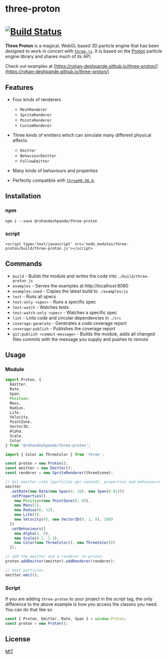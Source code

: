 # three-proton

# [![Build Status](https://travis-ci.org/rohan-deshpande/three-proton.svg?branch=develop)](https://travis-ci.org/rohan-deshpande/three-proton)

**Three Proton** is a magical, WebGL based 3D particle engine that has been designed to work in concert with [`three.js`](https://github.com/mrdoob/three.js). It is based on the [Proton](https://github.com/a-jie/Proton) particle engine library and shares much of its API.

Check out examples at [https://rohan-deshpande.github.io/three-proton/](https://rohan-deshpande.github.io/three-proton/)

## Features

- Four kinds of renderers

  - `MeshRenderer`
  - `SpriteRenderer`
  - `PointsRenderer`
  - `CustomRenderer`

- Three kinds of emitters which can simulate many different physical effects

  - `Emitter`
  - `BehaviourEmitter`
  - `FollowEmitter`

- Many kinds of behaviours and properties

- Perfectly compatible with [`three@0.98.0`](https://github.com/mrdoob/three.js).

## Installation

### npm

```
npm i --save @rohandeshpande/three-proton
```

### script

```
<script type='text/javascript' src='node_modules/three-proton/build/three-proton.js'></script>
```

## Commands

* `build` - Builds the module and writes the code into `./build/three-proton.js`
* `examples` - Serves the examples at http://localhost:8080
* `examples:seed` - Copies the latest build to `./examples/js`
* `test` - Runs all specs
* `test:only <spec>` - Runs a specific spec  
* `test:watch` - Watches tests
* `test:watch-only <spec>` - Watches a specific spec
* `lint` - Lints code and circular dependencies in `./src`
* `coverage:generate` - Generates a code coverage report
* `coverage:publish` - Publishes the coverage report
* `git:publish <commit-message>` - Builds the module, adds all changed files commits with the message you supply and pushes to remote

## Usage

### Module

```javascript
import Proton, {
  Emitter,
  Rate,
  Span,
  Position,
  Mass,
  Radius,
  Life,
  Velocity,
  PointZone,
  Vector3D,
  Alpha,
  Scale,
  Color
} from '@rohandeshpande/three-proton';

import { Color as ThreeColor } from 'three';

const proton = new Proton();
const emitter = new Emitter();
const renderer = new SpriteRenderer(threeScene);

// Set emitter rate (particles per second), properties and behaviours
emitter
  .setRate(new Rate(new Span(4, 16), new Span(0.01)))
  .setProperties([
    new Position(new PointZone(0, 0)),
    new Mass(1),
    new Radius(6, 12),
    new Life(3),
    new Velocity(45, new Vector3D(0, 1, 0), 180)
  ])
  .setBehaviours([
    new Alpha(1, 0),
    new Scale(0.1, 1.3),
    new Color(new ThreeColor(), new ThreeColor())
  ]);

// add the emitter and a renderer to proton
proton.addEmitter(emitter).addRenderer(renderer);

// emit particles
emitter.emit();
```

### Script

If you are adding `three-proton` to your project in the script tag, the only difference to the above example is how you access the classes you need. You can do that like so

```javascript
const { Proton, Emitter, Rate, Span } = window.Proton;
const proton = new Proton();
```

## License

[MIT](LICENSE.md)

